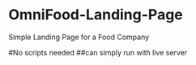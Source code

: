 # OmniFood-Landing-Page

Simple Landing Page for a Food Company

#No scripts needed
##can simply run with live server

